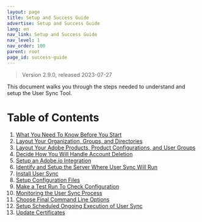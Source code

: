 ```yaml
---
layout: page
title: Setup and Success Guide
advertise: Setup and Success Guide
lang: en
nav_link: Setup and Success Guide
nav_level: 1
nav_order: 100
parent: root
page_id: success-guide
---
```


> Version 2.9.0, released 2023-07-27

This document walks you through the steps needed to understand
and setup the User Sync Tool.

# Table of Contents

1. [What You Need To Know Before You Start](before_you_start.md)
2. [Layout Your Organization, Groups, and Directories](layout_orgs.md)
3. [Layout Your Adobe Products, Product Configurations, and User Groups](layout_products.md)
4. [Decide How You Will Handle Account Deletion](decide_deletion_policy.md)
5. [Setup an Adobe.io Integration](setup_adobeio.md)
6. [Identify and Setup the Server Where User Sync Will Run](identify_server.md)
7. [Install User Sync](install_sync.md)
8. [Setup Configuration Files](setup_config_files.md)
9. [Make a Test Run To Check Configuration](test_run.md)
10. [Monitoring the User Sync Process](monitoring.md)
11. [Choose Final Command Line Options](command_line_options.md)
12. [Setup Scheduled Ongoing Execution of User Sync](scheduling.md)
13. [Update Certificates](update_cert.md)
